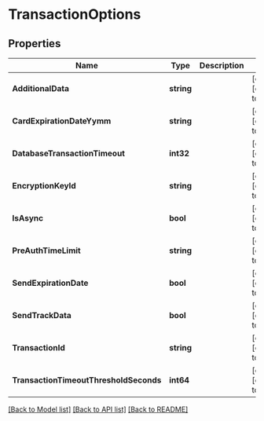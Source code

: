 # TransactionOptions

## Properties
Name | Type | Description | Notes
------------ | ------------- | ------------- | -------------
**AdditionalData** | **string** |  | [optional] [default to null]
**CardExpirationDateYymm** | **string** |  | [optional] [default to null]
**DatabaseTransactionTimeout** | **int32** |  | [optional] [default to null]
**EncryptionKeyId** | **string** |  | [optional] [default to null]
**IsAsync** | **bool** |  | [optional] [default to false]
**PreAuthTimeLimit** | **string** |  | [optional] [default to null]
**SendExpirationDate** | **bool** |  | [optional] [default to false]
**SendTrackData** | **bool** |  | [optional] [default to false]
**TransactionId** | **string** |  | [optional] [default to null]
**TransactionTimeoutThresholdSeconds** | **int64** |  | [optional] [default to null]

[[Back to Model list]](../README.md#documentation-for-models) [[Back to API list]](../README.md#documentation-for-api-endpoints) [[Back to README]](../README.md)

